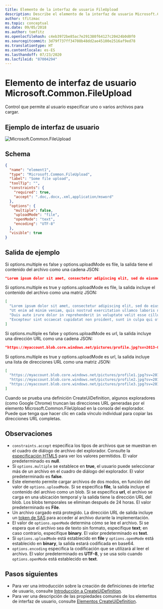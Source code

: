 ```yaml
---
title: Elemento de la interfaz de usuario FileUpload
description: Describe el elemento de la interfaz de usuario Microsoft.Common.FileUpload para Azure Portal. Permite a los usuarios cargar archivos al implementar una aplicación administrada.
author: tfitzmac
ms.topic: conceptual
ms.date: 09/05/2018
ms.author: tomfitz
ms.openlocfilehash: c4eb3972be85ac7e291380f64127c20424b0d0f0
ms.sourcegitcommit: 3d79f737ff34708b48dd2ae45100e2516af9ed78
ms.translationtype: HT
ms.contentlocale: es-ES
ms.lasthandoff: 07/23/2020
ms.locfileid: "87004294"
---
```

# <a name="microsoftcommonfileupload-ui-element"></a>Elemento de interfaz de usuario Microsoft.Common.FileUpload

Control que permite al usuario especificar uno o varios archivos para cargar.

## <a name="ui-sample"></a>Ejemplo de interfaz de usuario

![Microsoft.Common.FileUpload](./media/managed-application-elements/microsoft-common-fileupload.png)

## <a name="schema"></a>Schema

```json
{
  "name": "element1",
  "type": "Microsoft.Common.FileUpload",
  "label": "Some file upload",
  "toolTip": "",
  "constraints": {
    "required": true,
    "accept": ".doc,.docx,.xml,application/msword"
  },
  "options": {
    "multiple": false,
    "uploadMode": "file",
    "openMode": "text",
    "encoding": "UTF-8"
  },
  "visible": true
}
```

## <a name="sample-output"></a>Salida de ejemplo

Si options.multiple es false y options.uploadMode es file, la salida tiene el contenido del archivo como una cadena JSON:

```json
"Lorem ipsum dolor sit amet, consectetur adipiscing elit, sed do eiusmod tempor incididunt ut labore et dolore magna aliqua."
```

Si options.multiple es true y options.uploadMode es file, la salida incluye el contenido del archivo como una matriz JSON:

```json
[
  "Lorem ipsum dolor sit amet, consectetur adipiscing elit, sed do eiusmod tempor incididunt ut labore et dolore magna aliqua.",
  "Ut enim ad minim veniam, quis nostrud exercitation ullamco laboris nisi ut aliquip ex ea commodo consequat.",
  "Duis aute irure dolor in reprehenderit in voluptate velit esse cillum dolore eu fugiat nulla pariatur.",
  "Excepteur sint occaecat cupidatat non proident, sunt in culpa qui officia deserunt mollit anim id est laborum."
]
```

Si options.multiple es false y options.uploadMode es url, la salida incluye una dirección URL como una cadena JSON:

```json
"https://myaccount.blob.core.windows.net/pictures/profile.jpg?sv=2013-08-15&st=2013-08-16&se=2013-08-17&sr=c&sp=r&rscd=file;%20attachment&rsct=binary &sig=YWJjZGVmZw%3d%3d&sig=a39%2BYozJhGp6miujGymjRpN8tsrQfLo9Z3i8IRyIpnQ%3d"
```

Si options.multiple es true y options.uploadMode es url, la salida incluye una lista de direcciones URL como una matriz JSON:
```json
[
  "https://myaccount.blob.core.windows.net/pictures/profile1.jpg?sv=2013-08-15&st=2013-08-16&se=2013-08-17&sr=c&sp=r&rscd=file;%20attachment&rsct=binary &sig=YWJjZGVmZw%3d%3d&sig=a39%2BYozJhGp6miujGymjRpN8tsrQfLo9Z3i8IRyIpnQ%3d",
  "https://myaccount.blob.core.windows.net/pictures/profile2.jpg?sv=2013-08-15&st=2013-08-16&se=2013-08-17&sr=c&sp=r&rscd=file;%20attachment&rsct=binary &sig=YWJjZGVmZw%3d%3d&sig=a39%2BYozJhGp6miujGymjRpN8tsrQfLo9Z3i8IRyIpnQ%3d",
  "https://myaccount.blob.core.windows.net/pictures/profile3.jpg?sv=2013-08-15&st=2013-08-16&se=2013-08-17&sr=c&sp=r&rscd=file;%20attachment&rsct=binary &sig=YWJjZGVmZw%3d%3d&sig=a39%2BYozJhGp6miujGymjRpN8tsrQfLo9Z3i8IRyIpnQ%3d"
]
```

Cuando se prueba una definición CreateUiDefinition, algunos exploradores (como Google Chrome) truncan las direcciones URL generadas por el elemento Microsoft.Common.FileUpload en la consola del explorador. Puede que tenga que hacer clic en cada vínculo individual para copiar las direcciones URL completas.

## <a name="remarks"></a>Observaciones

- `constraints.accept` especifica los tipos de archivos que se muestran en el cuadro de diálogo de archivo del explorador. Consulte la [especificación HTML5](https://html.spec.whatwg.org/multipage/input.html#attr-input-accept) para ver los valores permitidos. El valor predeterminado es **null**.
- Si `options.multiple` se establece en **true**, el usuario puede seleccionar más de un archivo en el cuadro de diálogo del explorador. El valor predeterminado es **false**.
- Este elemento permite cargar archivos de dos modos, en función del valor de `options.uploadMode`. Si se especifica **file**, la salida incluye el contenido del archivo como un blob. Si se especifica **url**, el archivo se carga en una ubicación temporal y la salida tiene la dirección URL del blob. Los blobs temporales se eliminan después de 24 horas. El valor predeterminado es **File**.
- Un archivo cargado está protegido. La dirección URL de salida incluye un [token de SAS](../../storage/common/storage-sas-overview.md?toc=/azure/storage/blobs/toc.json) para acceder al archivo durante la implementación.
- El valor de `options.openMode` determina cómo se lee el archivo. Si se espera que el archivo sea de texto sin formato, especifique **text**; en caso contrario, especifique **binary**. El valor predeterminado es **text**.
- Si `options.uploadMode` está establecido en **file** y `options.openMode` está establecido en **binary**, la salida estará codificada en base64.
- `options.encoding` especifica la codificación que se utilizará al leer el archivo. El valor predeterminado es **UTF-8**, y se usa solo cuando `options.openMode` está establecido en **text**.

## <a name="next-steps"></a>Pasos siguientes

* Para ver una introducción sobre la creación de definiciones de interfaz de usuario, consulte [Introducción a CreateUiDefinition](create-uidefinition-overview.md).
* Para ver una descripción de las propiedades comunes de los elementos de interfaz de usuario, consulte [Elementos CreateUiDefinition](create-uidefinition-elements.md).
